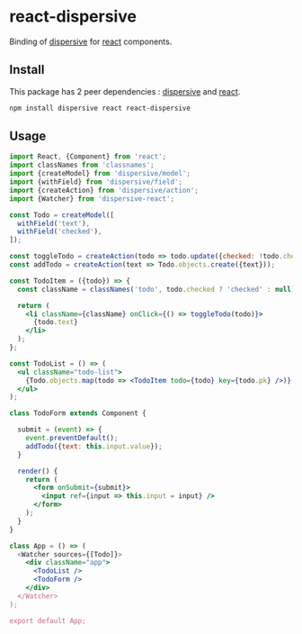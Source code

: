 # react-dispersive

Binding of [dispersive](http://github.com/dawee/dispersive) for [react](http://github.com/facebook/react) components.

## Install

This package has 2 peer dependencies : [dispersive](http://github.com/dawee/dispersive) and [react](http://github.com/facebook/react).

```sh
npm install dispersive react react-dispersive
```

## Usage

```jsx
import React, {Component} from 'react';
import classNames from 'classnames';
import {createModel} from 'dispersive/model';
import {withField} from 'dispersive/field';
import {createAction} from 'dispersive/action';
import {Watcher} from 'dispersive-react';

const Todo = createModel([
  withField('text'),  
  withField('checked'),
]);

const toggleTodo = createAction(todo => todo.update({checked: !todo.checked}));
const addTodo = createAction(text => Todo.objects.create({text}));

const TodoItem = ({todo}) => {
  const className = classNames('todo', todo.checked ? 'checked' : null);

  return (
    <li className={className} onClick={() => toggleTodo(todo)}>
      {todo.text}
    </li>
  );
};

const TodoList = () => (
  <ul className="todo-list">
    {Todo.objects.map(todo => <TodoItem todo={todo} key={todo.pk} />)}
  </ul>
);

class TodoForm extends Component {

  submit = (event) => {
    event.preventDefault();
    addTodo({text: this.input.value});
  }

  render() {
    return (
      <form onSubmit={submit}>
        <input ref={input => this.input = input} />
      </form>      
    );
  }
}

class App = () => (
  <Watcher sources={[Todo]}>
    <div className="app">
      <TodoList />
      <TodoForm />
    </div>
  </Watcher>  
);

export default App;
```

